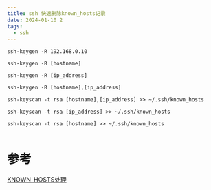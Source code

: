 ```yaml
---
title: ssh 快速删除known_hosts记录
date: 2024-01-10 2
tags:
  - ssh
---
```

```
ssh-keygen -R 192.168.0.10

ssh-keygen -R [hostname]

ssh-keygen -R [ip_address]

ssh-keygen -R [hostname],[ip_address]

ssh-keyscan -t rsa [hostname],[ip_address] >> ~/.ssh/known_hosts

ssh-keyscan -t rsa [ip_address] >> ~/.ssh/known_hosts

ssh-keyscan -t rsa [hostname] >> ~/.ssh/known_hosts


```

# 参考

[KNOWN_HOSTS处理](https://developer.aliyun.com/article/6827) 